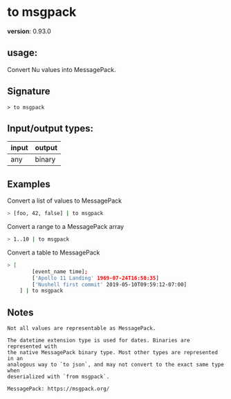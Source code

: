 # to msgpack

**version**: 0.93.0

## **usage**:

Convert Nu values into MessagePack.

## Signature

`> to msgpack `

## Input/output types:

| input | output |
| ----- | ------ |
| any   | binary |

## Examples

Convert a list of values to MessagePack

```bash
> [foo, 42, false] | to msgpack
```

Convert a range to a MessagePack array

```bash
> 1..10 | to msgpack
```

Convert a table to MessagePack

```bash
> [
        [event_name time];
        ['Apollo 11 Landing' 1969-07-24T16:50:35]
        ['Nushell first commit' 2019-05-10T09:59:12-07:00]
    ] | to msgpack
```

## Notes

```text
Not all values are representable as MessagePack.

The datetime extension type is used for dates. Binaries are represented with
the native MessagePack binary type. Most other types are represented in an
analogous way to `to json`, and may not convert to the exact same type when
deserialized with `from msgpack`.

MessagePack: https://msgpack.org/
```
